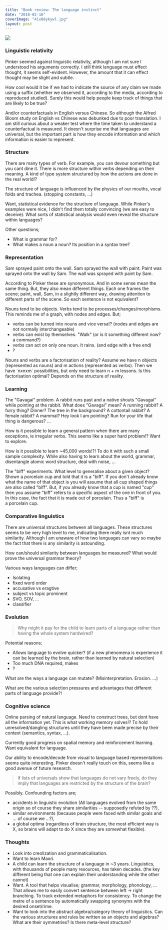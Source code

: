 ```yaml
---
title: "Book review: The language instinct"
date: "2018-02-16"
coverImage: "41x88ykywl.jpg"
layout: post
---
```


![]({{site.baseurl}}/images/{{page.coverImage}})

### Linguistic relativity

Pinker seemed against linguistic relativity, although I am not sure I understood his arguments correctly. I still think language must effect thought, it seems self-evident. However, the amount that it can effect thought may be slight and subtle.

How cool would it be if we had to indicate the source of any claim we made using a suffix (whether we observed it, according to the media, according to reproduced studied). Surely this would help people keep track of things that are likely to be true?

And/or counterfactuals in English versus Chinese. So although the Alfred Bloom study on English vs Chinese was debunked due to poor translation. I am still curious about a weaker test where the time taken to understand a counterfactual is measured. It doesn't surprise me that languages are universal, but the important part is how they encode information and which information is easier to represent.

### Structure

There are many types of verb. For example, you can devour something but you cant dine it. There is more structure within verbs depending on their meaning. A kind of type system structured by how the actions are done in the real world!?

The structure of language is influenced by the physics of our mouths, vocal folds and trachea. (stopping constants, ...)

Want, statistical evidence for the structure of language. While Pinker's examples were nice, I didn't find them totally convincing (we are easy to deceive). What sorts of statistical analysis would even reveal the structure within languages?

Other questions;

- What is grammar for?
- What makes a noun a noun? Its position in a syntax tree?

### Representation

Sam sprayed paint onto the wall. Sam sprayed the wall with paint. Paint was sprayed onto the wall by Sam. The wall was sprayed with paint by Sam.

According to Pinker these are synonymous. And in some sense mean the same thing. But, they also mean different things. Each one frames the scene; paint, wall, Sam, in a slightly different way, drawing attention to different parts of the scene. So each sentence is not equivalent?

Nouns tend to be objects. Verbs tend to be processes/changes/morphisms. This reminds me of a graph, with nodes and edges. But;

- verbs can be turned into nouns and vice versa!? (nodes and edges are not normally interchangeable)
- verbs can exist by themselves. "Walk" (or is it something different now? a command?)
- verbs can act on only one noun. It rains. (and edge with a free end)
- ?

Nouns and verbs are a factorisation of reality? Assume we have n objects (represented as nouns) and m actions (represented as verbs). Then we have \`​nxnxm\` possibilities, but only need to learn n + m lessons. Is this factorisation optimal? Depends on the structure of reality.

### Learning

The "Gavagai" problem. A rabbit runs past and a native shouts "Gavagai" while pointing at the rabbit. What does "Gavagai" mean? A running rabbit? A furry thing? Dinner? The tree in the background? A cottontail rabbit? A female rabbit? A mammal? Hey look I am pointing? Run for your life that thing is dangerous? ...

How is it possible to learn a general pattern when there are many exceptions, ie irregular verbs. This seems like a super hard problem!? Want to explore.

How is it possible to learn ~45,000 words!?! To do it with such a small sample complexity. While also having to learn about the world, grammar, disentangle atomic word structure, deal with noise, ...

The "biff" experiments. What level to generalise about a given object? Shown a porcelain cup and told that it is a "biff". If you don't already know what the name of that object is you will assume that all cup shaped things are also called "biff". But, if you already know that a cup is named "cup" then you assume "biff" refers to a specific aspect of the one in front of you. In this case, the fact that it is made out of porcelain. Thus a "biff" is a porcelain cup.

### Comparative linguistics

There are universal structures between all languages. These structures seems to be very high level to me, indicating there really isnt much similarity. Although I am unaware of how two languages can vary so maybe the fact that there is any similarity is astounding.

How can/should similarity between languages be measured? What would prove the universal grammar theory?

Various ways languages can differ;

- Isolating
- fixed word order
- accusative vs eragtive
- subject vs topic prominent
- SVO, SOV, ...
- classifier

### Evolution

> Why might it pay for the child to learn parts of a language rather than having the whole system hardwired?

Potential reasons;

- Allows language to evolve quicker? (if a new phenomena is experience it can be learned by the brain, rather than learned by natural selection)
- Too much DNA required, makes
- ?

What are the ways a language can mutate? (Misinterpretation. Erosion. ...)

What are the various selection pressures and advantages that different parts of language provide?!

### Cognitive science

Online parsing of natural language. Need to construct trees, but dont have all the information yet. This is what working memory solves!? To hold unresolved/dangling structures until they have been made precise by their context (semantics, syntax, ...).

Currently good progress on spatial memory and reinforcement learning. Want equivalent for language.

Our ability to encode/decode from visual to language based representations seems quite interesting. Pinker doesn't really touch on this, seems like a good avenue of future research.

> If lists of universals show that languages do not vary freely, do they imply that languages are restricted by the structure of the brain?

Possibly. Confounding factors are;

- accidents in linguistic evolution (All languages evolved from the same origin so of course they share similarities -- supposedly refuted by ??),
- similar environments (because people were faced with similar goals and ... of course we ...?),
- a global optima (regardless of brain structure, the most efficient way is X, so brains will adapt to do X since they are somewhat flexible).

### Thoughts

- Look into creolization and grammaticalisation.
- Want to learn Maori.
- A child can learn the structure of a language in ~3 years. Linguistics, with thousands of people many resources, has taken decades. (the key different being that one can explain their understanding while the other cannot)
- Want. A tool that helps visualise; grammar, morphology, phonology, ... That allows me to easily convert sentence between left -> right branching. To track extended metaphors for consistency. To change the metre of a sentence by automatically swapping synonyms with the desired onset/rime.
- Want to look into the abstract algebra/category theory of linguistics. Can the various structures and rules be written as an objects and algebras? What are their symmetries? Is there meta-level structure?
